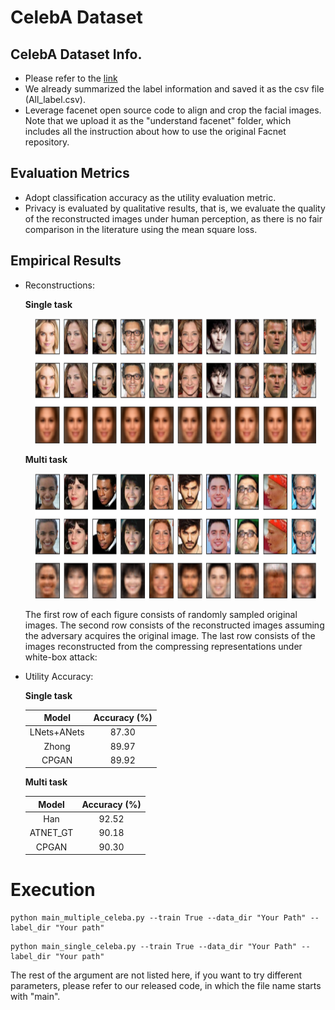 



# CelebA Dataset

## CelebA Dataset Info.

- Please refer to the [link](http://mmlab.ie.cuhk.edu.hk/projects/CelebA.html)
- We already summarized the label information and saved it as the csv file (All_label.csv).
- Leverage facenet open source code to align and crop the facial images. Note that we upload it as the "understand facenet" folder, which includes all the instruction about how to use the original Facnet repository. 

## Evaluation Metrics

- Adopt classification accuracy as the utility evaluation metric.
- Privacy is evaluated by qualitative results, that is, we evaluate the quality of the reconstructed images under human perception, as there is no fair comparison in the literature using the mean square loss.

## Empirical Results

- Reconstructions:

   **Single task** 

  <center> <img src="img/single_celeba_res.png" width="450" height="200"></center>

   **Multi task** 

  

  <center> <img src="img/multi_celeba_new.png" width="450" height="200"></center>

  The first row of each figure consists of randomly sampled original images.  The second row consists of the reconstructed images assuming the adversary acquires the original image.  The last row consists of the images reconstructed from the compressing representations under white-box attack: 

- Utility Accuracy:

  **Single task**

  | Model     | Accuracy (%) |
  | :-:       | :-:      |
  | LNets+ANets | 87.30 |
  | Zhong | 89.97   |
  | CPGAN | 89.92   |

  **Multi task**

  | Model     | Accuracy (%) |
  | :-:       | :-:      |
  | Han | 92.52   |
  | ATNET_GT | 90.18    |
  | CPGAN   | 90.30   |



# Execution 

```
python main_multiple_celeba.py --train True --data_dir "Your Path" --label_dir "Your path"
```
```
python main_single_celeba.py --train True --data_dir "Your Path" --label_dir "Your path"
```

The rest of the argument are not listed here, if you want to try different parameters, please refer to our released code, in which the file name starts with "main".